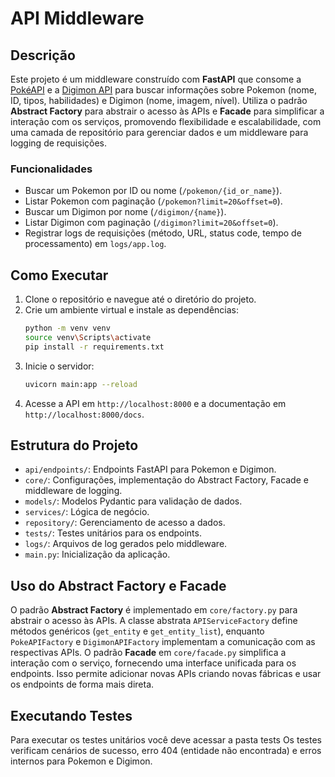 # API Middleware

## Descrição
Este projeto é um middleware construído com **FastAPI** que consome a [PokéAPI](https://pokeapi.co/) e a [Digimon API](https://digimon-api.vercel.app/) para buscar informações sobre Pokemon (nome, ID, tipos, habilidades) e Digimon (nome, imagem, nível). Utiliza o padrão **Abstract Factory** para abstrair o acesso às APIs e **Facade** para simplificar a interação com os serviços, promovendo flexibilidade e escalabilidade, com uma camada de repositório para gerenciar dados e um middleware para logging de requisições.

### Funcionalidades
- Buscar um Pokemon por ID ou nome (`/pokemon/{id_or_name}`).
- Listar Pokemon com paginação (`/pokemon?limit=20&offset=0`).
- Buscar um Digimon por nome (`/digimon/{name}`).
- Listar Digimon com paginação (`/digimon?limit=20&offset=0`).
- Registrar logs de requisições (método, URL, status code, tempo de processamento) em `logs/app.log`.

## Como Executar
1. Clone o repositório e navegue até o diretório do projeto.
2. Crie um ambiente virtual e instale as dependências:
   ```bash
   python -m venv venv
   source venv\Scripts\activate
   pip install -r requirements.txt
   ```
3. Inicie o servidor:
   ```bash
   uvicorn main:app --reload
   ```
4. Acesse a API em `http://localhost:8000` e a documentação em `http://localhost:8000/docs`.

## Estrutura do Projeto
- `api/endpoints/`: Endpoints FastAPI para Pokemon e Digimon.
- `core/`: Configurações, implementação do Abstract Factory, Facade e middleware de logging.
- `models/`: Modelos Pydantic para validação de dados.
- `services/`: Lógica de negócio.
- `repository/`: Gerenciamento de acesso a dados.
- `tests/`: Testes unitários para os endpoints.
- `logs/`: Arquivos de log gerados pelo middleware.
- `main.py`: Inicialização da aplicação.

## Uso do Abstract Factory e Facade
O padrão **Abstract Factory** é implementado em `core/factory.py` para abstrair o acesso às APIs. A classe abstrata `APIServiceFactory` define métodos genéricos (`get_entity` e `get_entity_list`), enquanto `PokeAPIFactory` e `DigimonAPIFactory` implementam a comunicação com as respectivas APIs. O padrão **Facade** em `core/facade.py` simplifica a interação com o serviço, fornecendo uma interface unificada para os endpoints. Isso permite adicionar novas APIs criando novas fábricas e usar os endpoints de forma mais direta.

## Executando Testes
Para executar os testes unitários você deve acessar a pasta tests
Os testes verificam cenários de sucesso, erro 404 (entidade não encontrada) e erros internos para Pokemon e Digimon.